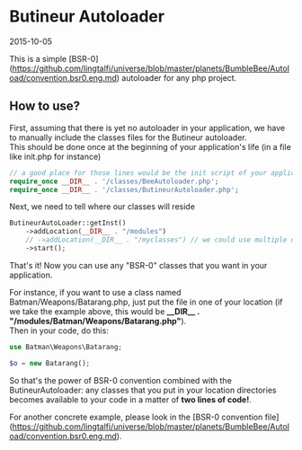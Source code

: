 Butineur Autoloader
=========================
2015-10-05



This is a simple [BSR-0] (https://github.com/lingtalfi/universe/blob/master/planets/BumbleBee/Autoload/convention.bsr0.eng.md)
autoloader for any php project.


How to use?
----------------


First, assuming that there is yet no autoloader in your application, 
we have to manually include the classes files for the Butineur autoloader.<br>
This should be done once at the beginning of your application's life (in a file like init.php for instance)


```php
// a good place for those lines would be the init script of your application
require_once __DIR__ . '/classes/BeeAutoloader.php';
require_once __DIR__ . '/classes/ButineurAutoloader.php';
```


Next, we need to tell where our classes will reside


```php
ButineurAutoLoader::getInst()
    ->addLocation(__DIR__ . "/modules")
    // ->addLocation(__DIR__ . "/myclasses") // we could use multiple directories if needed 
    ->start();
```

That's it!
Now you can use any "BSR-0" classes that you want in your application.

For instance, if you want to use a class named Batman/Weapons/Batarang.php,
just put the file in one of your location (if we take the example above, this would be **\_\_DIR\_\_ . "/modules/Batman/Weapons/Batarang.php"**).<br>
Then in your code, do this:


```php
use Batman\Weapons\Batarang;

$o = new Batarang(); 
```

So that's the power of BSR-0 convention combined with the ButineurAutoloader: any classes that you put in your location directories becomes available to your code
in a matter of **two lines of code!**.



For another concrete example, please look in the [BSR-0 convention file] (https://github.com/lingtalfi/universe/blob/master/planets/BumbleBee/Autoload/convention.bsr0.eng.md).
